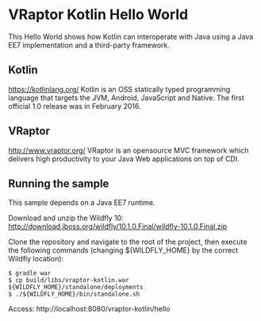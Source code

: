 # VRaptor Kotlin Hello World

This Hello World shows how Kotlin can interoperate with Java using a Java EE7 implementation and a third-party framework.

## Kotlin
https://kotlinlang.org/
Kotlin is an OSS statically typed programming language that targets the JVM, Android, JavaScript and Native. The first official 1.0 release was in February 2016.

## VRaptor
http://www.vraptor.org/
VRaptor is an opensource MVC framework which delivers high productivity to your Java Web applications on top of CDI.

## Running the sample

This sample depends on a Java EE7 runtime.

Download and unzip the Wildfly 10: http://download.jboss.org/wildfly/10.1.0.Final/wildfly-10.1.0.Final.zip

Clone the repository and navigate to the root of the project, then execute the following commands (changing ${WILDFLY_HOME} by the correct Wildfly location):

```
$ gradle war
$ cp build/libs/vraptor-kotlin.war ${WILDFLY_HOME}/standalone/deployments
$ ./${WILDFLY_HOME}/bin/standalone.sh
```

Access: http://localhost:8080/vraptor-kotlin/hello